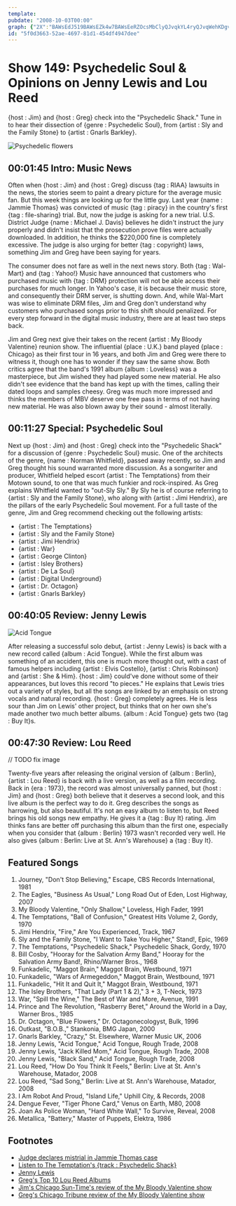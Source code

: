 ```yaml
---
template: 
pubdate: "2008-10-03T00:00"
graph: {"2X":"BAWsEdJ519BAWsEZk4w7BAWsEeRZOcsMbClyQJvqkYL4ryQJvqWehKDgv9gw","J3":"1DFojCrVz1CrVz1VyWAOCrVz1lA2x5CrVz1Crbj4","1UT":"JFDELu3to8JFDELVnasG3WU7vJFDEL97qipu3to897qipX6cfd97qipBHm1G","276":"97qipBIpoyBIpoyK1Zg497qipX6cfd97qipBHm1G"}
id: "5f0d3663-52ae-4697-81d1-454df4947dee"
---
```






# Show 149: Psychedelic Soul & Opinions on Jenny Lewis and Lou Reed

{host : Jim} and {host : Greg} check into the  "Psychedelic Shack."  Tune in to hear their dissection of {genre : Psychedelic Soul}, from {artist : Sly and the Family Stone} to {artist : Gnarls Barkley}.

![Psychedelic flowers](https://static.soundopinions.org/images/2009/psychedelic.jpg)



## 00:01:45 Intro: Music News

Often when {host : Jim} and {host : Greg} discuss {tag : RIAA} lawsuits in the news, the stories seem to paint a dreary picture for the average music fan. But this week things are looking up for the little guy. Last year {name : Jammie Thomas} was convicted of music {tag : piracy} in the country's first {tag : file-sharing} trial. But, now the judge is asking for a new trial. U.S. District Judge {name : Michael J. Davis} believes he didn't instruct the jury properly and didn't insist that the prosecution prove files were actually downloaded. In addition, he thinks the $220,000 fine is completely excessive. The judge is also urging for better {tag : copyright} laws, something Jim and Greg have been saying for years.

The consumer does not fare as well in the next news story. Both {tag : Wal-Mart} and {tag : Yahoo!} Music have announced that customers who purchased music with {tag : DRM} protection will not be able access their purchases for much longer. In Yahoo's case, it is because their music store, and consequently their DRM server, is shutting down. And, while Wal-Mart was wise to eliminate DRM files, Jim and Greg don't understand why customers who purchased songs prior to this shift should penalized. For every step forward in the digital music industry, there are at least two steps back.

Jim and Greg next give their takes on the recent {artist : My Bloody Valentine} reunion show. The influential {place : U.K.} band played {place : Chicago} as their first tour in 16 years, and both Jim and Greg were there to witness it, though one has to wonder if they saw the same show. Both critics agree that the band's 1991 album {album : Loveless} was a masterpiece, but Jim wished they had played some new material. He also didn't see evidence that the band has kept up with the times, calling their dated loops and samples cheesy. Greg was much more impressed and thinks the members of MBV deserve one free pass in terms of not having new material. He was also blown away by their sound - almost literally.



## 00:11:27 Special: Psychedelic Soul

Next up {host : Jim} and {host : Greg} check into the "Psychedelic Shack" for a discussion of {genre : Psychedelic Soul} music. One of the architects of the genre, {name : Norman Whitfield}, passed away recently, so Jim and Greg thought his sound warranted more discussion. As a songwriter and producer, Whitfield helped escort {artist : The Temptations} from their Motown sound, to one that was much funkier and rock-inspired. As Greg explains Whitfield wanted to "out-Sly Sly." By Sly he is of course referring to {artist : Sly and the Family Stone}, who along with {artist : Jimi Hendrix}, are the pillars of the early Psychedelic Soul movement. For a full taste of the genre, Jim and Greg recommend checking out the following artists:

- {artist : The Temptations}
- {artist : Sly and the Family Stone}
- {artist : Jimi Hendrix}
- {artist : War}
- {artist : George Clinton}
- {artist : Isley Brothers}
- {artist : De La Soul}
- {artist : Digital Underground}
- {artist : Dr. Octagon}
- {artist : Gnarls Barkley}



## 00:40:05 Review: Jenny Lewis

![Acid Tongue](https://static.soundopinions.org/assets/149/1UT0.jpg)

After releasing a successful solo debut, {artist : Jenny Lewis} is back with a new record called {album : Acid Tongue}. While the first album was something of an accident, this one is much more thought out, with a cast of famous helpers including {artist : Elvis Costello}, {artist : Chris Robinson} and {artist : She & Him}. {host : Jim} could've done without some of their appearances, but loves this record "to pieces." He explains that Lewis tries out a variety of styles, but all the songs are linked by an emphasis on strong vocals and natural recording. {host : Greg} completely agrees. He is less sour than Jim on Lewis' other project, but thinks that on her own she's made another two much better albums. {album : Acid Tongue} gets two {tag : Buy It}s.



## 00:47:30 Review: Lou Reed

// TODO fix image

Twenty-five years after releasing the original version of {album : Berlin}, {artist : Lou Reed} is back with a live version, as well as a film recording. Back in {era : 1973}, the record was almost universally panned, but {host : Jim} and {host : Greg} both believe that it deserves a second look, and this live album is the perfect way to do it. Greg describes the songs as harrowing, but also beautiful. It's not an easy album to listen to, but Reed brings his old songs new empathy. He gives it a {tag : Buy It} rating. Jim thinks fans are better off purchasing this album than the first one, especially when you consider that {album : Berlin} 1973 wasn't recorded very well. He also gives {album : Berlin: Live at St. Ann's Warehouse} a {tag : Buy It}.



## Featured Songs

1. Journey, "Don't Stop Believing," Escape, CBS Records International, 1981
2. The Eagles, "Business As Usual," Long Road Out of Eden, Lost Highway, 2007
3. My Bloody Valentine, "Only Shallow," Loveless, High Fader, 1991
4. The Temptations, "Ball of Confusion," Greatest Hits Volume 2, Gordy, 1970
5. Jimi Hendrix, "Fire," Are You Experienced, Track, 1967
6. Sly and the Family Stone, "I Want to Take You Higher," Stand!, Epic, 1969
7. The Temptations, "Psychedelic Shack," Psychedelic Shack, Gordy, 1970
8. Bill Cosby, "Hooray for the Salvation Army Band," Hooray for the Salvation Army Band!, Rhino/Warner Bros., 1968
9. Funkadelic, "Maggot Brain," Maggot Brain, Westbound, 1971
10. Funkadelic, "Wars of Armegeddon," Maggot Brain, Westbound, 1971
11. Funkadelic, "Hit It and Quit It," Maggot Brain, Westbound, 1971
12. The Isley Brothers, "That Lady (Part 1 & 2)," 3 + 3, T-Neck, 1973
13. War, "Spill the Wine," The Best of War and More, Avenue, 1991
14. Prince and The Revolution, "Rasberry Beret," Around the World in a Day, Warner Bros., 1985
15. Dr. Octagon, "Blue Flowers," Dr. Octagonecologyst, Bulk, 1996
16. Outkast, "B.O.B.," Stankonia, BMG Japan, 2000
17. Gnarls Barkley, "Crazy," St. Elsewhere, Warner Music UK, 2006
18. Jenny Lewis, "Acid Tongue," Acid Tongue, Rough Trade, 2008
19. Jenny Lewis, "Jack Killed Mom," Acid Tongue, Rough Trade, 2008
20. Jenny Lewis, "Black Sand," Acid Tongue, Rough Trade, 2008
21. Lou Reed, "How Do You Think It Feels," Berlin: Live at St. Ann's Warehouse, Matador, 2008
22. Lou Reed, "Sad Song," Berlin: Live at St. Ann's Warehouse, Matador, 2008
23. I Am Robot And Proud, "Island Life," Uphill City, & Records, 2008
24. Dengue Fever, "Tiger Phone Card," Venus on Earth, M80, 2008
25. Joan As Police Woman, "Hard White Wall," To Survive, Reveal, 2008
26. Metallica, "Battery," Master of Puppets, Elektra, 1986



## Footnotes

- [Judge declares mistrial in Jammie Thomas case](https://www.wired.com/2008/09/not-for-publica/)
- [Listen to The Temptation's {track : Psychedelic Shack}](http://www.last.fm/music/The+Temptations/_/Psychedelic+Shack)
- [Jenny Lewis](http://www.jennylewis.com/)
- [Greg's Top 10 Lou Reed Albums](http://articles.chicagotribune.com/2013-10-27/entertainment/chi-10-essential-lou-reed-albums-by-greg-kot-20131027_1_lou-reed-velvet-underground-white-light-white-heat)
- [Jim's Chicago Sun-Time's review of the My Bloody Valentine show](http://www.jimdero.com/News2008/MBVreview.htm)
- [Greg's Chicago Tribune review of the My Bloody Valentine show](http://articles.chicagotribune.com/2013-11-04/entertainment/chi-my-bloody-valentine-concert-review-20131103_1_bilinda-butcher-colm-o-ciosoig-debbie-googe)